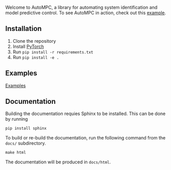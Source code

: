 Welcome to AutoMPC, a library for automating system identification and model predictive control.
To see AutoMPC in action, check out this [example](examples/0_MainDemo.ipynb).

## Installation

 1. Clone the repository
 2. Install [PyTorch](https://pytorch.org/get-started/locally/)
 3. Run `pip install -r requirements.txt`
 4. Run `pip install -e .`

## Examples
[Examples](examples/readme.md)

## Documentation
Building the documentation requies Sphinx to be installed.  This can be done by running
```
pip install sphinx
```

To build or re-build the documentation, run the following command from the `docs/` subdirectory.
```
make html
```

The documentation will be produced in `docs/html`.
